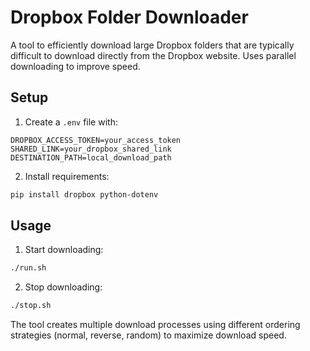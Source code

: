 # Dropbox Folder Downloader

A tool to efficiently download large Dropbox folders that are typically difficult to download directly from the Dropbox website. Uses parallel downloading to improve speed.

## Setup

1. Create a `.env` file with:
```
DROPBOX_ACCESS_TOKEN=your_access_token
SHARED_LINK=your_dropbox_shared_link
DESTINATION_PATH=local_download_path
```

2. Install requirements:
```bash
pip install dropbox python-dotenv
```

## Usage

1. Start downloading:
```bash
./run.sh
```

2. Stop downloading:
```bash
./stop.sh
```

The tool creates multiple download processes using different ordering strategies (normal, reverse, random) to maximize download speed.